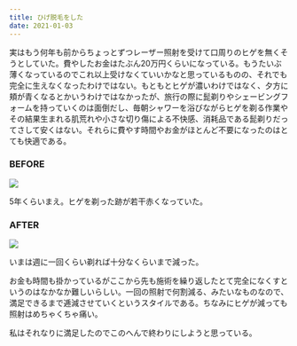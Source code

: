 ```yaml
---
title: ひげ脱毛をした
date: 2021-01-03
---
```


実はもう何年も前からちょっとずつレーザー照射を受けて口周りのヒゲを無くそうとしていた。費やしたお金はたぶん20万円くらいになっている。もうたいぶ薄くなっているのでこれ以上受けなくていいかなと思っているものの、それでも完全に生えなくなったわけではない。もともとヒゲが濃いわけではなく、夕方に頬が青くなるとかいうわけではなかったが、旅行の際に髭剃りやシェービングフォームを持っていくのは面倒だし、毎朝シャワーを浴びながらヒゲを剃る作業やその結果生まれる肌荒れや小さな切り傷による不快感、消耗品である髭剃りだってさして安くはない。それらに費やす時間やお金がほとんど不要になったのはとても快適である。

### BEFORE
![](https://photos.smugmug.com/photos/i-TT2q2sx/0/01b1c6ff/L/i-TT2q2sx-L.jpg)

5年くらいまえ。ヒゲを剃った跡が若干赤くなっていた。

### AFTER
![](https://photos.smugmug.com/photos/i-h2Lpsjv/2/83a21069/L/i-h2Lpsjv-L.jpg)

いまは週に一回くらい剃れば十分なくらいまで減った。

お金も時間も掛かっているがここから先も施術を繰り返したとて完全になくすというのはなかなか難しいらしい。一回の照射で何割減る、みたいなものなので、満足できるまで逓減させていくというスタイルである。ちなみにヒゲが減っても照射はめちゃくちゃ痛い。

私はそれなりに満足したのでこのへんで終わりにしようと思っている。

